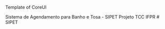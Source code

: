 Template of CoreUI

Sistema de Agendamento para Banho e Tosa - SIPET
Projeto TCC IFPR
#   S I P E T  
 
